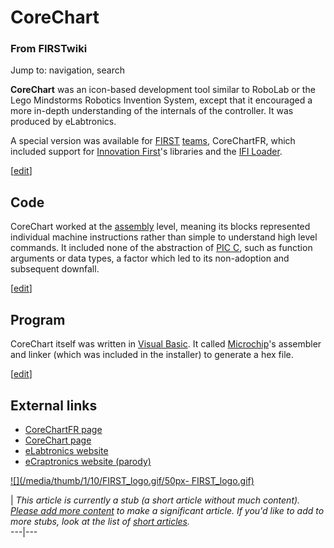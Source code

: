 # CoreChart

### From FIRSTwiki

Jump to: navigation, search

**CoreChart** was an icon-based development tool similar to RoboLab or the Lego Mindstorms Robotics Invention System, except that it encouraged a more in-depth understanding of the internals of the controller. It was produced by eLabtronics. 

A special version was available for [FIRST](/index.php/FIRST "FIRST" )
[teams](/index.php/Team "Team" ), CoreChartFR, which included support for
[Innovation First](/index.php/Innovation_First%2C_Inc. "Innovation First,
Inc." )'s libraries and the [IFI Loader](/index.php/IFI_Loader "IFI Loader" ).

[[edit](/index.php?title=CoreChart&action=edit&section=1 "Edit section: Code"
)]

##  Code

CoreChart worked at the [assembly](/index.php/Assembly "Assembly" ) level,
meaning its blocks represented individual machine instructions rather than
simple to understand high level commands. It included none of the abstraction
of [PIC C](/index.php/PIC_C "PIC C" ), such as function arguments or data
types, a factor which led to its non-adoption and subsequent downfall.

[[edit](/index.php?title=CoreChart&action=edit&section=2 "Edit section:
Program" )]

##  Program

CoreChart itself was written in [Visual
Basic](http://www.wikipedia.org/wiki/Visual_Basic "wikipedia:Visual_Basic" ).
It called [Microchip](/index.php/Microchip "Microchip" )'s assembler and
linker (which was included in the installer) to generate a hex file.

[[edit](/index.php?title=CoreChart&action=edit&section=3 "Edit section:
External links" )]

##  External links

  * [CoreChartFR page](http://www.elabtronics.com/CoreChartFR.htm "http://www.elabtronics.com/CoreChartFR.htm" )
  * [CoreChart page](http://www.elabtronics.com/products_cat_CoreChart.htm "http://www.elabtronics.com/products_cat_CoreChart.htm" )
  * [eLabtronics website](http://www.elabtronics.com/default.htm "http://www.elabtronics.com/default.htm" )
  * [eCraptronics website (parody)](http://ecraptronics.com/ "http://ecraptronics.com/" )

[![](/media/thumb/1/10/FIRST_logo.gif/50px-
FIRST_logo.gif)](/index.php/Image:FIRST_logo.gif "" )

|  _This article is currently a stub (a short article without much content).
[Please add more
content](http://www.firstwiki.net/index.php?title=CoreChart&action=edit
"http://www.firstwiki.net/index.php?title=CoreChart&action=edit" ) to make a
significant article. If you'd like to add to more stubs, look at the list of
[short articles](/index.php/Special:Shortpages "Special:Shortpages" )._  
---|---  
  
